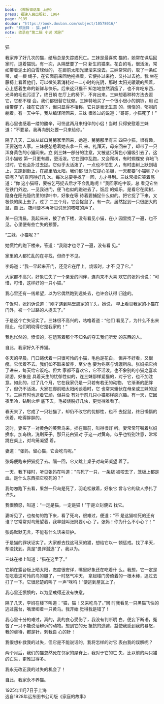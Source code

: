 ```yaml
---
book: 《郑振铎选集 上册》
press: 福建人民出版社, 1984
page: P135
douban: "https://book.douban.com/subject/10578016/"
pdf: "郑振铎 - 猫.pdf"
note: 收录在“第二辑 小说 戏剧”
---
```


猫

我家养了好几次的猫，结局总是失踪或死亡。三妹是最喜欢
猫的，她常在课后回家时，逗着猫玩。有一次，从隔壁要了一只
新生的猫来。花白的毛，很活泼，常如带着泥土的白雪球似的，
在廊前太阳光里滚来滚去。三妹常常的，取了一条红带，或一根
绳子，在它面前来回地拖摇着，它便扑过来抢，又扑过去抢。我
坐在藤椅上看着他们，可以微笑着消耗过一二小时的光阴，那时
太阳光暖暖的照着，心上感着生命的新鲜与快乐。后来这只猫不
知怎地忽然消瘦了，也不肯吃东西，光泽的毛也污涩了，终日躺
在厅上的椅下，不肯出来。三妹想着种种方法去逗它，它都不理
会。我们都很替它忧郁。三妹特地买了一个很小很小的铜铃，用
红绫带穿了，挂在它颈下，但只显得不相称，它只是毫无生意
的，懒惰的，郁闷的躺着。有一天中午，我从编译所回来，三妹
很难过的说道：“哥哥，小猫死了！”

我心里也感着一缕的酸辛，可怜这两月来相伴的小侣！当时
只得安慰着三妹道：“不要紧，我再向别处要一只来给你。”

隔了几天，二妹从虹口舅舅家里回来，她道，舅舅那里有三
四只小猫，很有趣，正要送给人家。三妹便怂恿着她去拿一只
来。礼拜天，母亲回来了，却带了一只浑身黄色的小猫同来。立
刻三妹一部分的注意，又被这只黄色小猫吸引去了。这只小猫较
第一只更有趣，更活泼。它在园中乱跑，又会爬树，有时蝴蝶安
详地飞过时，它也会扑过去捉。它似乎太活泼了，一点也不怕生
人，有时由树上跃到墙上，又跑到街上，在那里晒太阳。我们都
很为它提心吊胆，一天都要“小猫呢？小猫呢？”的查问得好几
次。每次总要寻找了一回，方才寻到。三妹常指它笑着骂道：“你
这小猫呀，要被乞丐捉去后才不会乱跑呢！”我回家吃中饭，总
看见它坐在铁门外边，一见我进门，便飞也似的跑进去了。饭后
的娱乐，是看它在爬树，隐身在阳光隐约里的绿叶中，好象在等
待着要捕捉什么似的。把它捉了下来，又极快的爬上去了。过了
二三个月，它会捉鼠了。有一次，居然捉到一只很肥大的鼠，自
此，夜间便不再听见讨厌的吱吱的声了。

某一日清晨，我起床来，披了衣下楼，没有看见小猫，在小
园里找了一遍，也不见。心里便有些亡失的预警。

“三妹，小猫呢？”

她慌忙的跑下楼来，答道：“我刚才也寻了一遍，没有看
见。”

家里的人都忙乱的在寻找，但终于不见。

李妈道：“我一早起来开门，还见它在厅上。烧饭时，才不
见了它。”

大家都不高兴，好象亡失了一个亲爱的同伴，连向来不大喜
欢它的张妈也说：“可惜，可惜，这样好的一只小猫。”

我心里还有一线希望，以为它偶然跑到远处去，也许会认得
归途的。

午饭时，张妈诉说道：“刚才遇到隔壁周家的丫头，她说，
早上看见我家的小猫在门外，被一个过路的人捉去了。”

于是这个亡失证实了。三妹很不高兴的，咕噜着道：“他们
看见了，为什么不出来阻止，他们明晓得它是我家的！”

我也怅然的，愤恨的，在诅骂着那个不知名的夺去我们所爱
的东西的人。

自此，我家好久不养猫。

冬天的早晨，门口蜷伏着一只很可怜的小猫，毛色是花白，
但并不好看，又很瘦。它伏着不去。我们如不取来留养，至少也
要为冬寒与饥饿所杀。张妈把它拾了进来，每天给它饭吃。但大
家都不喜欢它，它不活泼，也不象别的小猫之喜欢顽游，好象是
具着天生的忧郁性似的，连三妹那样爱猫的，对于它，也不加注
意。如此的，过了几个月，它在我家仍是一只若有若无的动物。
它渐渐的肥胖了，但仍不活泼。大家在廊前晒太阳闲谈着时，它
也常来蜷伏在母亲或三妹的足下。三妹有时也逗着它顽，但并没
有对于前几只小猫那样感兴趣。有一天，它因夜里冷，钻到火炉
底下去，毛被烧脱好几块，更觉得难看了。

春天来了，它成了一只壮猫了，却仍不改它的忧郁性，也不
去捉鼠，终日懒惰的伏着，吃得胖胖的。

这时，妻买了一对黄色的芙蓉鸟来，挂在廊前，叫得很好
听。妻常常叮嘱着张妈换水，加鸟粮，洗刷笼子。那只花白猫对
于这一对黄鸟，似乎也特别注意，常常跳在桌上，对鸟笼凝望
着。

妻道：“张妈，留心猫，它会吃鸟呢。”

张妈便跑来把猫捉了去。隔一回，它又跳上桌子对鸟笼凝望
着了。

一天，我下楼时，听见张妈在叫道：“鸟死了一只，一条腿
被咬去了，笼板上都是血。是什么东西把它咬死的？”

我匆匆跑下去看，果然一只鸟是死了，羽毛松散着，好象它
曾与它的敌人挣扎了许久。

我很愤怒，叫道：“一定是猫，一定是猫！”于是立刻便去
找它。

妻听见了，也匆匆的跑下来，看了死鸟，很难过，便道：“不
是这猫咬死的还有谁？它常常对鸟笼望着，我早就叫张妈要小心
了。张妈！你为什么不小心？！”

张妈默默无言，不能有什么话来辩护。

于是猫的罪状证实了。大家都去找这可厌的猫，想给它以一
顿惩戒。找了半天，却没找到。真是“畏罪潜逃”了，我以为。

三妹在楼上叫道：“猫在这里了。”

它躺在露台板上晒太阳，态度很安详，嘴里好象还在吃着什
么。我想，它一定是在吃着这可怜的鸟的腿了，一时怒气冲天，
拿起楼门旁倚着的一根木棒，追过去打了一下。它很悲楚的叫了
一声“咪呜！”便逃到屋瓦上了。

我心里还愤愤的，以为惩戒得还没有快意。

隔了几天，李妈在楼下叫道：“猫，猫！又来吃鸟了。”同
时我看见一只黑猫飞快的逃过露台，嘴里啣着一只黄鸟。我开始
觉得我是错了！

我心里十分的难过，真的，我的良心受伤了，我没有判断明
白，便妄下断语，冤苦了一只不能说话辩诉的动物。想到它的无
抵抗的逃避，益使我感到我的暴怒，我的虐待，都是针，刺我良
心的针！

我很想补救我的过失，但它是不能说话的，我将怎样的对它
表白我的误解呢？

两个月后，我们的猫忽然死在邻家的屋脊上，我对于它的亡
失，比以前的两只猫的亡失，更难过得多。

我永无改正我的过失的机会了！

自此，我家永不养猫。

1925年11月7日于上海  
选自1928年远东图书公司版《家庭的故事》
